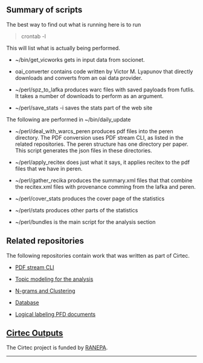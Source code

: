 ## Summary of scripts

The best way to find out what is running here is to run

> crontab -l

This will list what is actually being performed.

* ~/bin/get_vicworks gets in input data from socionet.

* oai_converter contains code written by Victor M. Lyapunov
  that directly downloads and converts from an oai data provider. 

* ~/perl/spz_to_lafka produces warc files with saved payloads from futlis.
  It takes a number of downloads to perform as an argument.

*  ~/perl/save_stats -i
  saves the stats part of the web site

The following are performed in ~/bin/daily_update

* ~/perl/deal_with_warcs_peren produces pdf files into the peren directory. The
  PDF conversion uses PDF stream CLI, as listed in the related repositories. The
  peren structure has one directory per paper. This script generates the json
  files in these directories.

* ~/perl/apply_recitex does just what it says, it applies recitex to the
  pdf files that we have in peren.

* ~/perl/gather_recika produces the summary.xml files that that combine
  the recitex.xml files with provenance comming from the lafka and
  peren.

* ~/perl/cover_stats produces the cover page of the statistics

* ~/perl/stats produces other parts of the statistics

* ~/perl/bundles is the main script for the analysis section



## Related repositories

The following repositories contain work that was written as part of Cirtec.

* [PDF stream CLI](https://github.com/citeccyr/pdf-stream-cli)

* [Topic modeling for the analysis](https://github.com/bakarov/cirtec)

* [N-grams and Clustering](https://github.com/gipertech/cirtec)

* [Database](https://github.com/tonal/cirtec_db)

* [Logical labeling PFD documents](https://github.com/citations-ai/linelabeler) 

## [Cirtec Outputs](http://cirtec.ranepa.ru/)

The Cirtec project is funded by [RANEPA](https://www.ranepa.ru/eng/).


----------------------------------------------------------------
